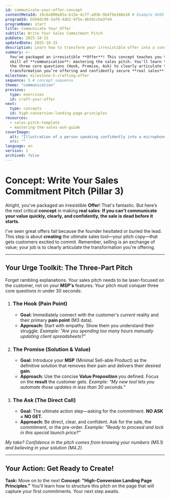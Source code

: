 ```yaml
---
id: communicate-your-offer-concept
contentMetaId: 19c6a900e85a-b13e-4c7f-a03b-9b4f9e160e18 # Example UUID - Ensure uniqueness
programId: b594dc90-3af0-4d62-9f5e-4b5dccba3fe9
programName: start
title: Communicate Your Offer
subtitle: Write Your Sales Commitment Pitch
pubDate: 2025-10-15
updatedDate: 2025-10-15
description: Learn how to transform your irresistible offer into a concise, confident sales pitch that drives commitments by focusing on pain, value, and the direct ask.
summary: >-
  You've packaged an irresistible **Offer**! This concept teaches you the critical
  skill of **communication**: mastering the sales pitch. You'll learn to conquer
  the three core questions (Hook, Promise, Ask) to clearly articulate the
  transformation you’re offering and confidently secure **real sales**.
milestone: milestone-5-crafting-offer
sequence: 5 # concept sequence
theme: "communication"
previous:
  type: exercises
  id: craft-your-offer
next:
  type: concepts
  id: high-conversion-landing-page-principles
resources:
  - sales-pitch-template
  - mastering-the-sales-ask-guide
coverImage:
  alt: "Illustration of a person speaking confidently into a microphone, symbolizing sales communication and pitching."
  src: ""
language: en
version: 1
archived: false
---
```

# Concept: Write Your Sales Commitment Pitch (Pillar 3)

Alright, you've packaged an irresistible **Offer**! That's fantastic. But here’s the next critical **concept** in making **real sales**: **If you can't communicate your value quickly, clearly, and confidently, the sale is dead before it starts.**

I've seen great offers fail because the founder hesitated or buried the lead. This step is about **creating** the ultimate sales tool—your pitch copy—that gets customers excited to commit. Remember, selling is an exchange of value; your job is to clearly articulate the transformation you're offering.

---

## Your Urge Toolkit: The Three-Part Pitch

Forget rambling explanations. Your sales pitch needs to be laser-focused on the customer, not on your **MSP's** features. Your pitch must conquer three core questions in under 30 seconds:

1.  ### The Hook (Pain Point)

    * **Goal:** Immediately connect with the customer's *current* reality and their primary **pain point** (M3 data).
    * **Approach:** Start with empathy. Show them you understand their struggle. *Example: "Are you spending too many hours manually updating client spreadsheets?"*

2.  ### The Promise (Solution & Value)

    * **Goal:** Introduce your **MSP** (Minimal Sell-able Product) as the definitive solution that removes their pain and delivers their desired **gain**.
    * **Approach:** Use the concise **Value Proposition** you defined. Focus on the **result** the customer gets. *Example: "My new tool lets you automate those updates in less than 30 seconds."*

3.  ### The Ask (The Direct Call)

    * **Goal:** The ultimate action step—asking for the commitment. **NO ASK = NO GET.**
    * **Approach:** Be direct, clear, and confident. Ask for the sale, the commitment, or the pre-order. *Example: "Ready to proceed and lock in this special launch price?"*

*My take? Confidence in the pitch comes from knowing your numbers (M5.1) and believing in your solution (M4.2).*

---

## Your Action: Get Ready to Create!

**Task:** Move on to the next **Concept**: **"High-Conversion Landing Page Principles."** You'll learn how to structure this pitch on the page that will capture your first commitments. Your next step awaits.